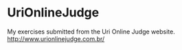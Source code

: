 # UriOnlineJudge
My exercises submitted from the Uri Online Judge website. http://www.urionlinejudge.com.br/

